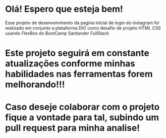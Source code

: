 # Olá! Espero que esteja bem!

Esse projeto de desenvolvimento da pagina inicial de login do instagram foi realizado em conjunto a plataforma DIO como desafio de projeto HTML CSS usando FlexBox do BootCamp Santander FullStack

# Este projeto seguirá em constante atualizações conforme minhas habilidades nas ferramentas forem melhorando!!! 

# Caso deseje colaborar com o projeto fique a vontade para tal, subindo um pull request para minha analise!
